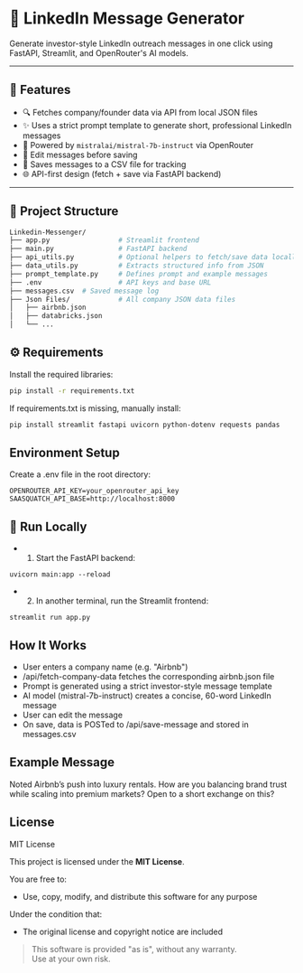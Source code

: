 # 🤖 LinkedIn Message Generator

Generate investor-style LinkedIn outreach messages in one click using FastAPI, Streamlit, and OpenRouter's AI models.

---

## 🚀 Features

- 🔍 Fetches company/founder data via API from local JSON files
- ✨ Uses a strict prompt template to generate short, professional LinkedIn messages
- 🧠 Powered by `mistralai/mistral-7b-instruct` via OpenRouter
- 📝 Edit messages before saving
- 💾 Saves messages to a CSV file for tracking
- 🌐 API-first design (fetch + save via FastAPI backend)

---

## 📂 Project Structure

```bash
Linkedin-Messenger/
├── app.py                 # Streamlit frontend
├── main.py                # FastAPI backend
├── api_utils.py           # Optional helpers to fetch/save data locally
├── data_utils.py          # Extracts structured info from JSON
├── prompt_template.py     # Defines prompt and example messages
├── .env                   # API keys and base URL
├── messages.csv  # Saved message log
├── Json Files/            # All company JSON data files
│   ├── airbnb.json
│   ├── databricks.json
│   └── ...
```

## ⚙️ Requirements

Install the required libraries:

```bash
pip install -r requirements.txt
```
If requirements.txt is missing, manually install:
```bash
pip install streamlit fastapi uvicorn python-dotenv requests pandas
```
## Environment Setup
Create a .env file in the root directory:
```env
OPENROUTER_API_KEY=your_openrouter_api_key
SAASQUATCH_API_BASE=http://localhost:8000
```
## 🧪 Run Locally
- 1. Start the FastAPI backend:
  
```
uvicorn main:app --reload
```
- 2. In another terminal, run the Streamlit frontend:
```
streamlit run app.py
```
## How It Works
- User enters a company name (e.g. "Airbnb")
- /api/fetch-company-data fetches the corresponding airbnb.json file
- Prompt is generated using a strict investor-style message template
- AI model (mistral-7b-instruct) creates a concise, 60-word LinkedIn message
- User can edit the message
- On save, data is POSTed to /api/save-message and stored in messages.csv

## Example Message
Noted Airbnb’s push into luxury rentals. How are you balancing brand trust while scaling into premium markets? Open to a short exchange on this?

##  License
MIT License


This project is licensed under the **MIT License**.

You are free to:
- Use, copy, modify, and distribute this software for any purpose

Under the condition that:
- The original license and copyright notice are included

> This software is provided "as is", without any warranty.  
Use at your own risk.

